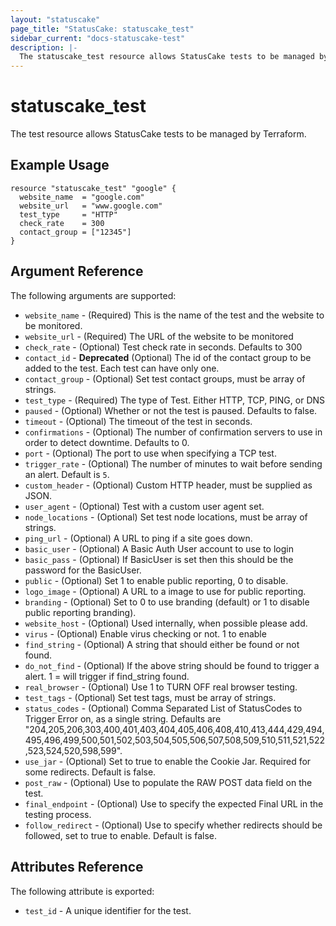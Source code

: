 ```yaml
---
layout: "statuscake"
page_title: "StatusCake: statuscake_test"
sidebar_current: "docs-statuscake-test"
description: |-
  The statuscake_test resource allows StatusCake tests to be managed by Terraform.
---
```


# statuscake\_test

The test resource allows StatusCake tests to be managed by Terraform.

## Example Usage

```hcl
resource "statuscake_test" "google" {
  website_name  = "google.com"
  website_url   = "www.google.com"
  test_type     = "HTTP"
  check_rate    = 300
  contact_group = ["12345"]
}
```

## Argument Reference

The following arguments are supported:

* `website_name` - (Required) This is the name of the test and the website to be monitored.
* `website_url` - (Required) The URL of the website to be monitored
* `check_rate` - (Optional) Test check rate in seconds. Defaults to 300
* `contact_id` - **Deprecated** (Optional) The id of the contact group to be added to the test. Each test can have only one.
* `contact_group` - (Optional) Set test contact groups, must be array of strings.
* `test_type` - (Required) The type of Test. Either HTTP, TCP, PING, or DNS
* `paused` - (Optional) Whether or not the test is paused. Defaults to false.
* `timeout` - (Optional) The timeout of the test in seconds.
* `confirmations` - (Optional) The number of confirmation servers to use in order to detect downtime. Defaults to 0.
* `port` - (Optional) The port to use when specifying a TCP test.
* `trigger_rate` - (Optional) The number of minutes to wait before sending an alert. Default is `5`.
* `custom_header` - (Optional) Custom HTTP header, must be supplied as JSON.
* `user_agent` - (Optional) Test with a custom user agent set.
* `node_locations` - (Optional) Set test node locations, must be array of strings.
* `ping_url` - (Optional) A URL to ping if a site goes down.
* `basic_user` - (Optional) A Basic Auth User account to use to login
* `basic_pass` - (Optional) If BasicUser is set then this should be the password for the BasicUser.
* `public` - (Optional) Set 1 to enable public reporting, 0 to disable.
* `logo_image` - (Optional) A URL to a image to use for public reporting.
* `branding` - (Optional) Set to 0 to use branding (default) or 1 to disable public reporting branding).
* `website_host` - (Optional) Used internally, when possible please add.
* `virus` - (Optional) Enable virus checking or not. 1 to enable
* `find_string` - (Optional) A string that should either be found or not found.
* `do_not_find` - (Optional) If the above string should be found to trigger a alert. 1 = will trigger if find_string found.
* `real_browser` - (Optional) Use 1 to TURN OFF real browser testing.
* `test_tags` - (Optional) Set test tags, must be array of strings.
* `status_codes` - (Optional) Comma Separated List of StatusCodes to Trigger Error on, as a single string. Defaults are "204,205,206,303,400,401,403,404,405,406,408,410,413,444,429,494,495,496,499,500,501,502,503,504,505,506,507,508,509,510,511,521,522,523,524,520,598,599".
* `use_jar` - (Optional) Set to true to enable the Cookie Jar. Required for some redirects. Default is false.
* `post_raw` - (Optional) Use to populate the RAW POST data field on the test.
* `final_endpoint` - (Optional) Use to specify the expected Final URL in the testing process.
* `follow_redirect` - (Optional) Use to specify whether redirects should be followed, set to true to enable. Default is false.

## Attributes Reference

The following attribute is exported:

* `test_id` - A unique identifier for the test.
